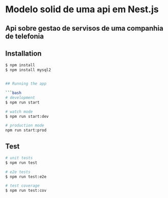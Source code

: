 # Modelo solid de uma api em Nest.js

## Api sobre gestao de servisos de uma companhia de telefonia



## Installation

```bash
$ npm install
$ npm install mysql2


## Running the app

```bash
# development
$ npm run start

# watch mode
$ npm run start:dev

# production mode
npm run start:prod
```

## Test

```bash
# unit tests
$ npm run test

# e2e tests
$ npm run test:e2e

# test coverage
$ npm run test:cov
```
